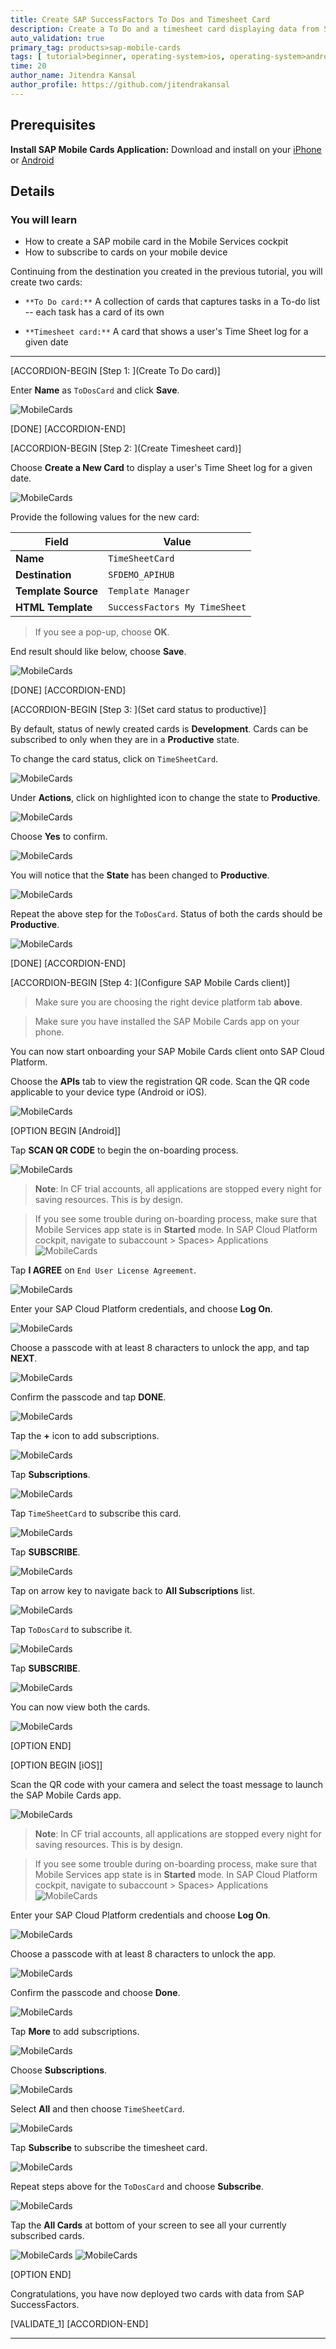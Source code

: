 ```yaml
---
title: Create SAP SuccessFactors To Dos and Timesheet Card
description: Create a To Do and a timesheet card displaying data from SAP SuccessFactors.
auto_validation: true
primary_tag: products>sap-mobile-cards
tags: [ tutorial>beginner, operating-system>ios, operating-system>android, topic>mobile, products>sap-cloud-platform, products>sap-mobile-cards, software-product-function>sap-cloud-platform-mobile-services ]
time: 20
author_name: Jitendra Kansal
author_profile: https://github.com/jitendrakansal
---
```


## Prerequisites
**Install SAP Mobile Cards Application:** Download and install on your [iPhone](https://itunes.apple.com/us/app/sap-content-to-go/id1168110623?mt=8) or [Android](https://play.google.com/store/apps/details?id=com.sap.content2go)

## Details
### You will learn
  - How to create a SAP mobile card in the Mobile Services cockpit
  - How to subscribe to cards on your mobile device

Continuing from the destination you created in the previous tutorial, you will create two cards:

  - `**To Do card:**` A collection of cards that captures tasks in a To-do list -- each task has a card of its own

  - `**Timesheet card:**` A card that shows a user's Time Sheet log for a given date

---

[ACCORDION-BEGIN [Step 1: ](Create To Do card)]

Enter **Name** as `ToDosCard` and click **Save**.

![MobileCards](img_1.png)

[DONE]
[ACCORDION-END]

[ACCORDION-BEGIN [Step 2: ](Create Timesheet card)]

Choose **Create a New Card** to display a user's Time Sheet log for a given date.

![MobileCards](img_4.png)

Provide the following values for the new card:

| Field | Value |
|----|----|
| **Name** | `TimeSheetCard` |
| **Destination** | `SFDEMO_APIHUB` |
| **Template Source** | `Template Manager` |
| **HTML Template** | `SuccessFactors My TimeSheet` |

> If you see a pop-up, choose **OK**.

End result should like below, choose **Save**.

![MobileCards](img_5.png)

[DONE]
[ACCORDION-END]

[ACCORDION-BEGIN [Step 3: ](Set card status to productive)]

By default, status of newly created cards is **Development**. Cards can be subscribed to only when they are in a **Productive** state.

To change the card status, click on `TimeSheetCard`.

![MobileCards](img_5.1.png)

Under **Actions**, click on highlighted icon to change the state to **Productive**.

![MobileCards](img_5.2.png)

Choose **Yes** to confirm.

![MobileCards](img_5.3.png)

You will notice that the **State** has been changed to **Productive**.

![MobileCards](img_5.4.png)

Repeat the above step for the `ToDosCard`. Status of both the cards should be **Productive**.

![MobileCards](img_5.5.png)

[DONE]
[ACCORDION-END]

[ACCORDION-BEGIN [Step 4: ](Configure SAP Mobile Cards client)]

>Make sure you are choosing the right device platform tab **above**.

>Make sure you have installed the SAP Mobile Cards app on your phone.

You can now start onboarding your SAP Mobile Cards client onto SAP Cloud Platform.

Choose the **APIs** tab to view the registration QR code. Scan the QR code applicable to your device type (Android or iOS).

![MobileCards](img_101.png)

[OPTION BEGIN [Android]]

Tap **SCAN QR CODE** to begin the on-boarding process.

![MobileCards](img_301.png)

>**Note**: In CF trial accounts, all applications are stopped every night for saving resources. This is by design.

>If you see some trouble during on-boarding process, make sure that Mobile Services app state is in **Started** mode. In SAP Cloud Platform cockpit, navigate to subaccount > Spaces> Applications
>![MobileCards](img_102.png)

Tap **I AGREE** on `End User License Agreement`.

![MobileCards](img_302.png)

Enter your SAP Cloud Platform credentials, and choose **Log On**.

![MobileCards](img_303.png)

Choose a passcode with at least 8 characters to unlock the app, and tap **NEXT**.

![MobileCards](img_304.png)

Confirm the passcode and tap **DONE**.

![MobileCards](img_305.png)

Tap the **+** icon to add subscriptions.

![MobileCards](img_307.png)

Tap **Subscriptions**.

![MobileCards](img_308.png)

Tap `TimeSheetCard` to subscribe this card.

![MobileCards](img_308.1.png)

Tap **SUBSCRIBE**.

![MobileCards](img_309.png)

Tap on arrow key to navigate back to **All Subscriptions** list.

![MobileCards](img_311.png)

Tap `ToDosCard` to subscribe it.

![MobileCards](img_312.png)

Tap **SUBSCRIBE**.

![MobileCards](img_313.png)

You can now view both the cards.

![MobileCards](img_11.gif)

[OPTION END]

[OPTION BEGIN [iOS]]

Scan the QR code with your camera and select the toast message to launch the SAP Mobile Cards app.

![MobileCards](img_017.png)

>**Note**: In CF trial accounts, all applications are stopped every night for saving resources. This is by design.

>If you see some trouble during on-boarding process, make sure that Mobile Services app state is in **Started** mode. In SAP Cloud Platform cockpit, navigate to subaccount > Spaces> Applications
>![MobileCards](img_102.png)

Enter your SAP Cloud Platform credentials and choose **Log On**.

![MobileCards](img_1.1.png)

Choose a passcode with at least 8 characters to unlock the app.

![MobileCards](img_1.2.png)

Confirm the passcode and choose **Done**.

![MobileCards](img_1.3.png)

Tap **More** to add subscriptions.

![MobileCards](img_1.5.png)

Choose **Subscriptions**.

![MobileCards](img_1.6.png)

Select **All** and then choose `TimeSheetCard`.

![MobileCards](img_1.7.png)

Tap **Subscribe** to subscribe the timesheet card.

![MobileCards](img_1.8.png)

Repeat steps above for the `ToDosCard` and choose **Subscribe**.

![MobileCards](img_1.9.png)

Tap the **All Cards** at bottom of your screen to see all your currently subscribed cards.

![MobileCards](img_1.10.png)
![MobileCards](img_1.11.png)

[OPTION END]

Congratulations, you have now deployed two cards with data from SAP SuccessFactors.

[VALIDATE_1]
[ACCORDION-END]

---
